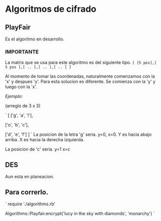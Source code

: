 # Algoritmos de cifrado

## PlayFair
Es el algoritmo en desarrollo.

### IMPORTANTE
La matrix que se usa para este algoritmo es del siguiente tipo.
`[ [5 pos],[ 5 pos ],[ .. ],[ .. ],[ .. ] ]`

Al momento de tomar las coordenadas, naturalmente comenzamos con la 'x' y despues 'y'. Para esta solucion es
diferente. Se comienza con la 'y' y luego con la 'x'.

*Ejemplo:*

(arreglo de 3 x 3)

`
[ ['g', 'a', 'l'],

  ['o', 'b', 'c'],

  ['d', 'e', 'f'] ]
`
La posicion de la letra 'g' seria. y=0, x=0.
Y es hacia abajo arriba.
X es hacia la derecha izquierda.

La posicion de 'c' seria.
y=1
x=c

## DES
Aun esta en planeacion.

## Para correrlo.

`
require './algorithms.rb'

Algorithms::Playfair.encrypt('lucy in the sky with diamonds', 'monarchy')
`

